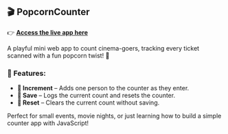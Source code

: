 ## 🎬 PopcornCounter

👉 **[Access the live app here](https://delightful-dragon-73ced7.netlify.app/)**

A playful mini web app to count cinema-goers, tracking every ticket scanned with a fun popcorn twist! 🍿

### 🔧 Features:
- **🎫 Increment** – Adds one person to the counter as they enter.
- **💾 Save** – Logs the current count and resets the counter.
- **🔄 Reset** – Clears the current count without saving.

Perfect for small events, movie nights, or just learning how to build a simple counter app with JavaScript!

